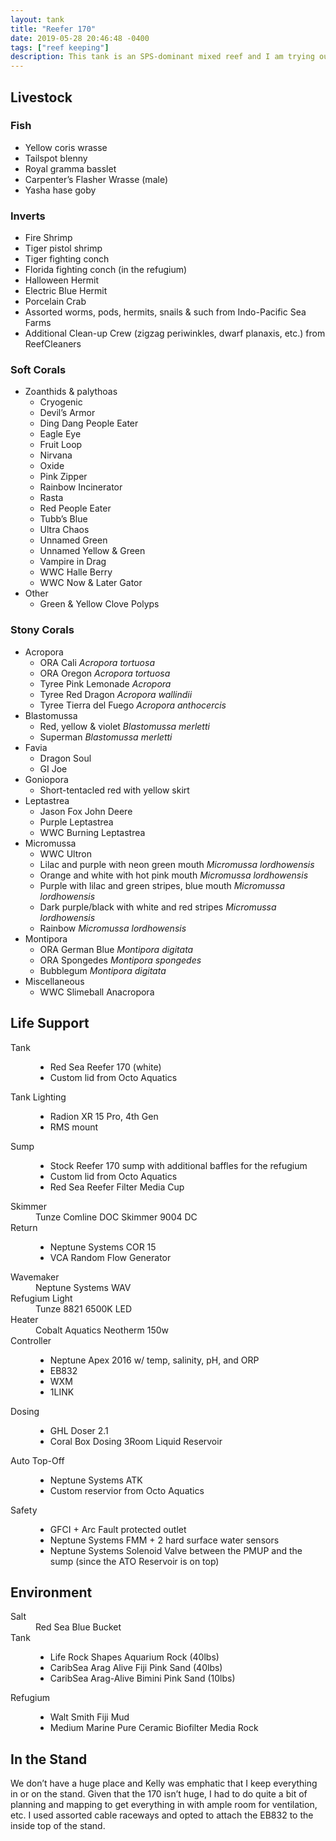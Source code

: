 ```yaml
---
layout: tank
title: "Reefer 170"
date: 2019-05-28 20:46:48 -0400
tags: ["reef keeping"]
description: This tank is an SPS-dominant mixed reef and I am trying out the Triton on this build.
---
```


## Livestock

### Fish

* Yellow coris wrasse
* Tailspot blenny
* Royal gramma basslet
* Carpenter’s Flasher Wrasse (male)
* Yasha hase goby

### Inverts

* Fire Shrimp
* Tiger pistol shrimp
* Tiger fighting conch
* Florida fighting conch (in the refugium)
* Halloween Hermit
* Electric Blue Hermit
* Porcelain Crab
* Assorted worms, pods, hermits, snails & such from Indo-Pacific Sea Farms
* Additional Clean-up Crew (zigzag periwinkles, dwarf planaxis, etc.) from ReefCleaners

### Soft Corals

* Zoanthids & palythoas
  * Cryogenic
  * Devil’s Armor
  * Ding Dang People Eater
  * Eagle Eye
  * Fruit Loop
  * Nirvana
  * Oxide
  * Pink Zipper
  * Rainbow Incinerator
  * Rasta
  * Red People Eater
  * Tubb’s Blue
  * Ultra Chaos
  * Unnamed Green
  * Unnamed Yellow & Green
  * Vampire in Drag
  * WWC Halle Berry
  * WWC Now & Later Gator
* Other
  * Green & Yellow Clove Polyps

### Stony Corals

* Acropora 
  * ORA Cali <i class="binomial">Acropora tortuosa</i>
  * ORA Oregon <i class="binomial">Acropora tortuosa</i>
  * Tyree Pink Lemonade <i class="species">Acropora</i>
  * Tyree Red Dragon <i class="binomial">Acropora wallindii</i>
  * Tyree Tierra del Fuego <i class="binomial">Acropora anthocercis</i>
* Blastomussa
  * Red, yellow & violet <i class="binomial">Blastomussa merletti</i>
  * Superman <i class="binomial">Blastomussa merletti</i>
* Favia
  * Dragon Soul
  * GI Joe
* Goniopora
  * Short-tentacled red with yellow skirt
* Leptastrea
  * Jason Fox John Deere 
  * Purple Leptastrea
  * WWC Burning Leptastrea
* Micromussa
  * WWC Ultron
  * Lilac and purple with neon green mouth <i class="binomial">Micromussa lordhowensis</i>
  * Orange and white with hot pink mouth <i class="binomial">Micromussa lordhowensis</i>
  * Purple with lilac and green stripes, blue mouth <i class="binomial">Micromussa lordhowensis</i>
  * Dark purple/black with white and red stripes <i class="binomial">Micromussa lordhowensis</i>
  * Rainbow <i>Micromussa lordhowensis</i>
* Montipora
  * ORA German Blue <i class="binomial">Montipora digitata</i>
  * ORA Spongedes <i class="binomial">Montipora spongedes</i>
  * Bubblegum <i class="binomial">Montipora digitata</i>
* Miscellaneous
  * WWC Slimeball Anacropora

## Life Support

<dl>
  <dt>Tank</dt>
  <dd><ul>
  <li>Red Sea Reefer 170 (white)</li>
  <li>Custom lid from Octo Aquatics</li>
  </ul></dd>
  <dt>Tank Lighting</dt>
  <dd><ul>
  <li>Radion XR 15 Pro, 4th Gen</li>
  <li>RMS mount</li>
  </ul></dd>
  <dt>Sump</dt>
  <dd><ul>
  <li>Stock Reefer 170 sump with additional baffles for the refugium</li>
  <li>Custom lid from Octo Aquatics</li>
  <li>Red Sea Reefer Filter Media Cup</li>
  </ul></dd>
  <dt>Skimmer</dt>
  <dd>Tunze Comline DOC Skimmer 9004 DC</dd>
  <dt>Return</dt>
  <dd><ul>
  <li>Neptune Systems COR 15</li>
  <li>VCA Random Flow Generator</li>
  </ul></dd>
  <dt>Wavemaker</dt>
  <dd>Neptune Systems WAV</dd>
  <dt>Refugium Light</dt>
  <dd>Tunze 8821 6500K LED</dd>
  <dt>Heater</dt>
  <dd>Cobalt Aquatics Neotherm 150w</dd>
  <dt>Controller</dt>
  <dd><ul>
  <li>Neptune Apex 2016 w/ temp, salinity, pH, and ORP</li>
  <li>EB832</li>
  <li>WXM</li>
  <li>1LINK</li>
  </ul></dd>
  <dt>Dosing</dt>
  <dd><ul>
  <li>GHL Doser 2.1</li>
  <li>Coral Box Dosing 3Room Liquid Reservoir</li>
  </ul></dd>
  <dt>Auto Top-Off</dt>
  <dd><ul>
  <li>Neptune Systems ATK</li>
  <li>Custom reservior from Octo Aquatics</li>
  </ul></dd>
  <dt>Safety</dt>
  <dd><ul>
  <li>GFCI + Arc Fault protected outlet</li>
  <li>Neptune Systems FMM + 2 hard surface water sensors</li>
  <li>Neptune Systems Solenoid Valve between the PMUP and the sump (since the ATO Reservoir is on top)</li>
  </ul></dd>  
</dl>

## Environment

<dl>
  <dt>Salt</dt>
  <dd>Red Sea Blue Bucket</dd>
  <dt>Tank</dt>
  <dd><ul>
  <li>Life Rock Shapes Aquarium Rock (40lbs)</li>
  <li>CaribSea Arag Alive Fiji Pink Sand (40lbs)</li>
  <li>CaribSea Arag-Alive Bimini Pink Sand (10lbs)</li>
  </ul></dd>
  <dt>Refugium</dt>
  <dd><ul>
  <li>Walt Smith Fiji Mud</li>
  <li>Medium Marine Pure Ceramic Biofilter Media Rock</li>
  </ul></dd>
</dl>

## In the Stand

We don’t have a huge place and Kelly was emphatic that I keep everything in or on the stand. Given that the 170 isn’t huge, I had to do quite a bit of planning and mapping to get everything in with ample room for ventilation, etc. I used assorted cable raceways and opted to attach the EB832 to the inside top of the stand.





